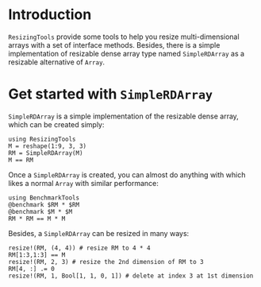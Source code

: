 # Introduction

`ResizingTools` provide some tools to help you resize multi-dimensional arrays
with a set of interface methods. Besides, there is a simple implementation of
resizable dense array type named `SimpleRDArray` as a resizable alternative of
`Array`.

# Get started with `SimpleRDArray`

`SimpleRDArray` is a simple implementation of the resizable dense array, which
can be created simply:

```@repl get-start
using ResizingTools
M = reshape(1:9, 3, 3)
RM = SimpleRDArray(M)
M == RM
```

Once a `SimpleRDArray` is created, you can almost do anything with which likes a
normal `Array` with similar performance:

```@repl get-start
using BenchmarkTools
@benchmark $RM * $RM
@benchmark $M * $M
RM * RM == M * M
```

Besides, a `SimpleRDArray` can be resized in many ways:
```@repl get-start
resize!(RM, (4, 4)) # resize RM to 4 * 4
RM[1:3,1:3] == M
resize!(RM, 2, 3) # resize the 2nd dimension of RM to 3
RM[4, :] .= 0
resize!(RM, 1, Bool[1, 1, 0, 1]) # delete at index 3 at 1st dimension
```

